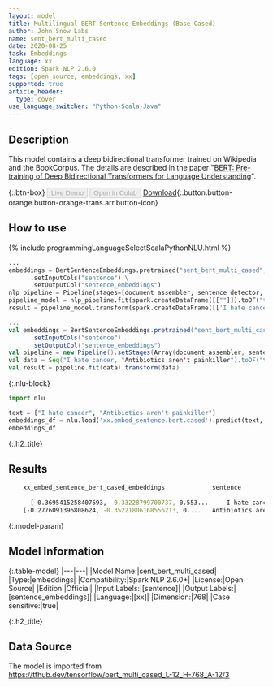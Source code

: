 ```yaml
---
layout: model
title: Multilingual BERT Sentence Embeddings (Base Cased)
author: John Snow Labs
name: sent_bert_multi_cased
date: 2020-08-25
task: Embeddings
language: xx
edition: Spark NLP 2.6.0
tags: [open_source, embeddings, xx]
supported: true
article_header:
  type: cover
use_language_switcher: "Python-Scala-Java"
---
```


## Description
This model contains a deep bidirectional transformer trained on Wikipedia and the BookCorpus. The details are described in the paper "[BERT: Pre-training of Deep Bidirectional Transformers for Language Understanding](https://arxiv.org/abs/1810.04805)".

{:.btn-box}
<button class="button button-orange" disabled>Live Demo</button>
<button class="button button-orange" disabled>Open in Colab</button>
[Download](https://s3.amazonaws.com/auxdata.johnsnowlabs.com/public/models/sent_bert_multi_cased_xx_2.6.0_2.4_1598347692999.zip){:.button.button-orange.button-orange-trans.arr.button-icon}

## How to use

<div class="tabs-box" markdown="1">

{% include programmingLanguageSelectScalaPythonNLU.html %}

```python
...
embeddings = BertSentenceEmbeddings.pretrained("sent_bert_multi_cased", "xx") \
      .setInputCols("sentence") \
      .setOutputCol("sentence_embeddings")
nlp_pipeline = Pipeline(stages=[document_assembler, sentence_detector, tokenizer, embeddings])
pipeline_model = nlp_pipeline.fit(spark.createDataFrame([[""]]).toDF("text"))
result = pipeline_model.transform(spark.createDataFrame([['I hate cancer', "Antibiotics aren't painkiller"]], ["text"]))
```

```scala
...
val embeddings = BertSentenceEmbeddings.pretrained("sent_bert_multi_cased", "xx")
      .setInputCols("sentence")
      .setOutputCol("sentence_embeddings")
val pipeline = new Pipeline().setStages(Array(document_assembler, sentence_detector, tokenizer, embeddings))
val data = Seq("I hate cancer, "Antibiotics aren't painkiller").toDF("text")
val result = pipeline.fit(data).transform(data)
```

{:.nlu-block}
```python
import nlu

text = ["I hate cancer", "Antibiotics aren't painkiller"]
embeddings_df = nlu.load('xx.embed_sentence.bert.cased').predict(text, output_level='sentence')
embeddings_df
```

</div>

{:.h2_title}
## Results
```bash
	xx_embed_sentence_bert_cased_embeddings	            sentence
		
      [-0.3695415258407593, -0.33228799700737, 0.553... 	I hate cancer
 	[-0.2776091396808624, -0.35221806168556213, 0.... 	Antibiotics aren't painkiller
```


{:.model-param}
## Model Information

{:.table-model}
|---|---|
|Model Name:|sent_bert_multi_cased|
|Type:|embeddings|
|Compatibility:|Spark NLP 2.6.0+|
|License:|Open Source|
|Edition:|Official|
|Input Labels:|[sentence]|
|Output Labels:|[sentence_embeddings]|
|Language:|[xx]|
|Dimension:|768|
|Case sensitive:|true|

{:.h2_title}
## Data Source
The model is imported from https://tfhub.dev/tensorflow/bert_multi_cased_L-12_H-768_A-12/3
